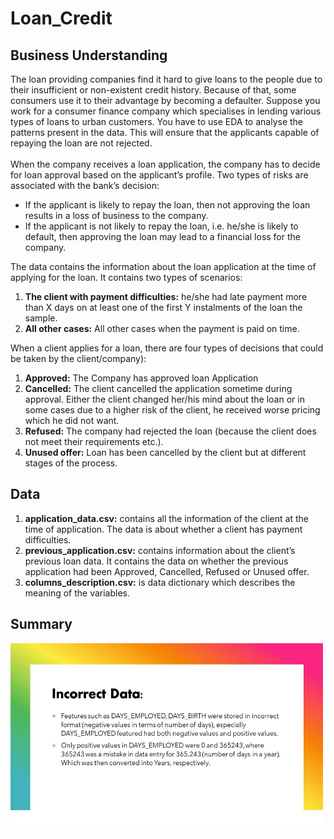 # Loan_Credit
## Business Understanding
The loan providing companies find it hard to give loans to the people due to their insufficient or non-existent credit history. Because of that, some consumers use it to their advantage by becoming a defaulter. Suppose you work for a consumer finance company which specialises in lending various types of loans to urban customers. You have to use EDA to analyse the patterns present in the data. This will ensure that the applicants capable of repaying the loan are not rejected.<br><br>
When the company receives a loan application, the company has to decide for loan approval based on the applicant’s profile. Two types of risks are associated with the bank’s decision:<br>
<ul>
<li>If the applicant is likely to repay the loan, then not approving the loan results in a loss of business to the company.</li>
<li>If the applicant is not likely to repay the loan, i.e. he/she is likely to default, then approving the loan may lead to a financial loss for the company.</li>
</ul>
The data contains the information about the loan application at the time of applying for the loan. It contains two types of scenarios:<br>
<ol>
  <li>
  <strong>The client with payment difficulties:</strong> he/she had late payment more than X days on at least one of the first Y instalments of the loan the sample.
  </li>
  <li>
    <strong>All other cases:</strong> All other cases when the payment is paid on time.
  </li>
</ol>
When a client applies for a loan, there are four types of decisions that could be taken by the client/company):<br>
<ol>
  <li><strong>Approved:</strong> The Company has approved loan Application</li>
  <li><strong>Cancelled:</strong> The client cancelled the application sometime during approval. Either the client changed her/his mind about the loan or in some cases due to a higher risk of the client, he received worse pricing which he did not want.</li>
  <li><strong>Refused:</strong> The company had rejected the loan (because the client does not meet their requirements etc.).</li>
  <li><strong>Unused offer:</strong>  Loan has been cancelled by the client but at different stages of the process.</li>
</ol>

## Data 
<ol>
  <li><strong>application_data.csv:</strong> contains all the information of the client at the time of application.
The data is about whether a client has payment difficulties.</li>
  <li><strong>previous_application.csv:</strong> contains information about the client’s previous loan data. It contains the data on whether the previous application had been Approved, Cancelled, Refused or Unused offer.</li>
  <li><strong>columns_description.csv:</strong> is data dictionary which describes the meaning of the variables.</li>
</ol>

## Summary
<img src="/images/incorrect_data.JPG" alt="Incorrect data" width="500" height="300">
